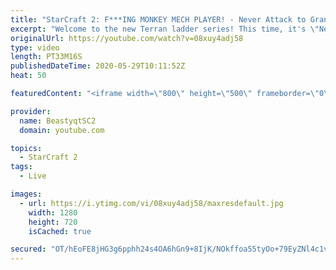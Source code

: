 ```yaml
---
title: "StarCraft 2: F***ING MONKEY MECH PLAYER! - Never Attack to Grandmaster"
excerpt: "Welcome to the new Terran ladder series! This time, it's \"Never Attack to Grandmaster!\" In this challenge, I play as Terran on the EU ladder, and in every game I'm not allowed to attack with any units except for using Ghosts. I'm allowed to make any army units for defending, as long as I don't attack"
originalUrl: https://youtube.com/watch?v=08xuy4adj58
type: video
length: PT33M16S
publishedDateTime: 2020-05-29T10:11:52Z
heat: 50

featuredContent: "<iframe width=\"800\" height=\"500\" frameborder=\"0\" src=\"https://www.youtube.com/embed/08xuy4adj58\" allow=\"accelerometer; autoplay; encrypted-media; gyroscope; picture-in-picture\" allowfullscreen></iframe>"

provider:
  name: BeastyqtSC2
  domain: youtube.com

topics:
  - StarCraft 2
tags:
  - Live

images:
  - url: https://i.ytimg.com/vi/08xuy4adj58/maxresdefault.jpg
    width: 1280
    height: 720
    isCached: true

secured: "OT/hEoFE8jHG3g6pphh24s4OA6hGn9+8IjK/NOkffoa55tyOo+79EyZNl4c1vI4ujh+j5/gYluiORtPh6Hs0DtyboZmF65S4ObE+vnKSToS5jA0YIYThfkmM0Cfk+7zKylAzf891nDoQWccEHtTlzIGV2SfxWJp3qSHfxRxlfYQqbWLamVfwIG5Aq2xmgjcGf/2XGwZIzEaq4w8eJZj5Hq4flSx9jQEOR8rrDkH0TtF8FM3reB0yo/aUEGXn3EI1JbLTT5tywDCyNcAIi58f9iEqBvbzQZGLlmmMwfQpAJK7KIZjT6t9+BcMXf+UhqZ3u1+8mTuW1WFPLAy+JZIL7OMLI6REHFXcm0KrX/6ZSfSyBFF1F7n3lNCxd+MN1Pj2gdgumD4E+O6RoDA8fF7yGOYoTQeJpiTcLv4xNB6p8Ww=;VesQ1t6jIUK42ipGgQyphQ=="
---
```


